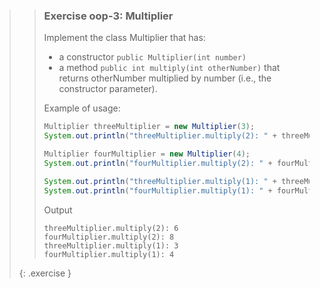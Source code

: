 >> ### Exercise oop-3: Multiplier
>>
>> Implement the class Multiplier that has:
>>
>> * a constructor `public Multiplier(int number)`
>> * a method `public int multiply(int otherNumber)` that returns otherNumber multiplied by number (i.e., the constructor parameter).
>>
>> Example of usage:
>>
>>```java
>> Multiplier threeMultiplier = new Multiplier(3);
>> System.out.println("threeMultiplier.multiply(2): " + threeMultiplier.multiply(2));
>>
>> Multiplier fourMultiplier = new Multiplier(4);
>> System.out.println("fourMultiplier.multiply(2): " + fourMultiplier.multiply(2));
>>
>> System.out.println("threeMultiplier.multiply(1): " + threeMultiplier.multiply(1));
>> System.out.println("fourMultiplier.multiply(1): " + fourMultiplier.multiply(1));
>>```
>>
>> Output
>>
>>```output
>> threeMultiplier.multiply(2): 6
>> fourMultiplier.multiply(2): 8
>> threeMultiplier.multiply(1): 3
>> fourMultiplier.multiply(1): 4
>>```
>>
>{: .exercise }